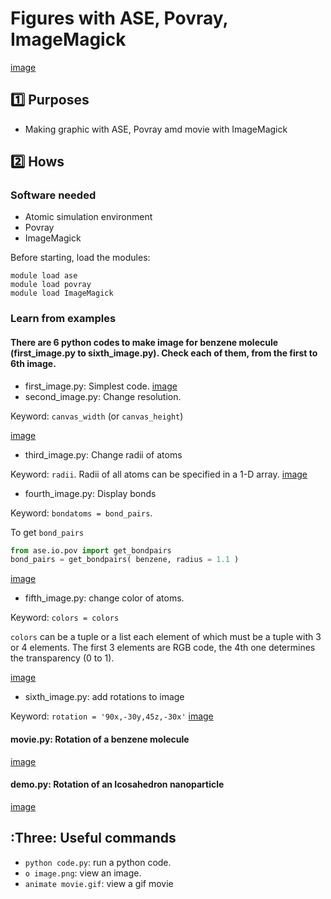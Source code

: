 # Figures with ASE, Povray, ImageMagick
[image](ico.gif)
## :one: Purposes
- Making graphic with ASE, Povray amd movie with ImageMagick

## :two: Hows

### Software needed
- Atomic simulation environment
- Povray
- ImageMagick

Before starting, load the modules:
```
module load ase
module load povray
module load ImageMagick
```

### Learn from examples

#### There are 6 python codes to make image for benzene molecule (first_image.py to sixth_image.py). Check each of them, from the first to 6th image.
- first_image.py: Simplest code.
[image](first_image.png)
- second_image.py: Change resolution.

Keyword: `canvas_width` (or `canvas_height`)

[image](second_image.png)
- third_image.py: Change radii of atoms

Keyword: `radii`. Radii of all atoms can be specified in a 1-D array.
[image](third_image.png)

- fourth_image.py: Display bonds

Keyword: `bondatoms = bond_pairs`.

To get `bond_pairs`
```python
from ase.io.pov import get_bondpairs
bond_pairs = get_bondpairs( benzene, radius = 1.1 )
```
[image](fourth_image.png)

- fifth_image.py: change color of atoms.

Keyword: `colors = colors`

`colors` can be a tuple or a list each element of which must be a tuple with 3 or 4 elements. The first 3 elements are RGB code, the 4th one determines the transparency (0 to 1).

[image](fifth_image.png)

- sixth_image.py: add rotations to image

Keyword: `rotation = '90x,-30y,45z,-30x'`
[image](sixth_image.png)

#### movie.py: Rotation of a benzene molecule
[image](movie.gif)

#### demo.py: Rotation of an Icosahedron nanoparticle
[image](ico.gif)

## :Three: Useful commands 

- `python code.py`: run a python code.
- `o image.png`: view an image.
- `animate movie.gif`: view a gif movie 
